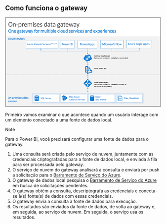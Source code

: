## <a name="how-the-gateway-works"></a>Como funciona o gateway
![on-prem-data-gateway-how-it-works](./media/gateway-onprem-how-it-works-include/on-prem-data-gateway-how-it-works.png)

Primeiro vamos examinar o que acontece quando um usuário interage com um elemento conectado a uma fonte de dados local. 

> [!NOTE]
> Para o Power BI, você precisará configurar uma fonte de dados para o gateway.
> 
> 

1. Uma consulta será criada pelo serviço de nuvem, juntamente com as credenciais criptografadas para a fonte de dados local, e enviada à fila para ser processada pelo gateway.
2. O serviço de nuvem do gateway analisará a consulta e enviará por push a solicitação para o [Barramento de Serviço do Azure](https://azure.microsoft.com/documentation/services/service-bus/).
3. O gateway de dados local pesquisa o [Barramento de Serviço do Azure](https://azure.microsoft.com/documentation/services/service-bus/) em busca de solicitações pendentes.
4. O gateway obtém a consulta, descriptografa as credenciais e conecta-se à(s) fonte(s) de dados com essas credenciais.
5. O gateway envia a consulta à fonte de dados para execução.
6. Os resultados são enviados da fonte de dados, de volta ao gateway e, em seguida, ao serviço de nuvem. Em seguida, o serviço usa os resultados.

